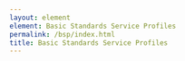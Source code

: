 ```yaml
---
layout: element
element: Basic Standards Service Profiles
permalink: /bsp/index.html
title: Basic Standards Service Profiles
---
```

